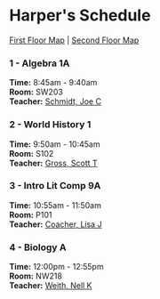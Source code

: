# Harper's Schedule

[First Floor Map](Ballard1.jpg) | [Second Floor Map](Ballard2.jpg)

### 1 - Algebra 1A

**Time:** 8:45am - 9:40am  
**Room:** SW203  
**Teacher:** [Schmidt, Joe C](mailto:jcschmidt@seattleschools.org)

### 2 - World History 1

**Time:** 9:50am - 10:45am  
**Room:** S102  
**Teacher:** [Gross, Scott T](mailto:stgross@seattleschools.org)

### 3 - Intro Lit Comp 9A

**Time:** 10:55am - 11:50am  
**Room:** P101  
**Teacher:** [Coacher, Lisa J](mailto:ljcoacher@seattleschools.org)

### 4 - Biology A

**Time:** 12:00pm - 12:55pm  
**Room:** NW218  
**Teacher:** [Weith, Nell K](mailto:nkniewiadoms@seattleschools.org)
